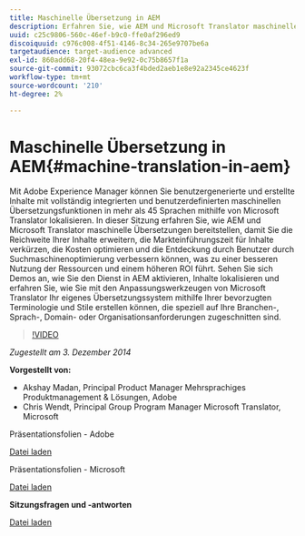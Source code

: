 ```yaml
---
title: Maschinelle Übersetzung in AEM
description: Erfahren Sie, wie AEM und Microsoft Translator maschinelle Übersetzung bereitstellen, damit Sie die Reichweite Ihrer Inhalte erweitern, die Markteinführungszeit für Inhalte verkürzen, Kosten optimieren und die Auffindbarkeit durch Benutzer durch Suchmaschinenoptimierung verbessern können, was zu einer besseren Nutzung der Ressourcen und einem höheren ROI führt.
uuid: c25c9806-560c-46ef-b9c0-ffe0af296ed9
discoiquuid: c976c008-4f51-4146-8c34-265e9707be6a
targetaudience: target-audience advanced
exl-id: 860add68-20f4-48ea-9e92-0c75b8657f1a
source-git-commit: 93072cbc6ca3f4bded2aeb1e8e92a2345ce4623f
workflow-type: tm+mt
source-wordcount: '210'
ht-degree: 2%

---
```


# Maschinelle Übersetzung in AEM{#machine-translation-in-aem}

Mit Adobe Experience Manager können Sie benutzergenerierte und erstellte Inhalte mit vollständig integrierten und benutzerdefinierten maschinellen Übersetzungsfunktionen in mehr als 45 Sprachen mithilfe von Microsoft Translator lokalisieren. In dieser Sitzung erfahren Sie, wie AEM und Microsoft Translator maschinelle Übersetzungen bereitstellen, damit Sie die Reichweite Ihrer Inhalte erweitern, die Markteinführungszeit für Inhalte verkürzen, die Kosten optimieren und die Entdeckung durch Benutzer durch Suchmaschinenoptimierung verbessern können, was zu einer besseren Nutzung der Ressourcen und einem höheren ROI führt. Sehen Sie sich Demos an, wie Sie den Dienst in AEM aktivieren, Inhalte lokalisieren und erfahren Sie, wie Sie mit den Anpassungswerkzeugen von Microsoft Translator Ihr eigenes Übersetzungssystem mithilfe Ihrer bevorzugten Terminologie und Stile erstellen können, die speziell auf Ihre Branchen-, Sprach-, Domain- oder Organisationsanforderungen zugeschnitten sind.

>[!VIDEO](https://video.tv.adobe.com/v/19383/?quality=9)

*Zugestellt am 3. Dezember 2014*

**Vorgestellt von:**

* Akshay Madan, Principal Product Manager Mehrsprachiges Produktmanagement &amp; Lösungen, Adobe
* Chris Wendt, Principal Group Program Manager Microsoft Translator, Microsoft

Präsentationsfolien - Adobe

[Datei laden](assets/aem-gems-machine-translation-12-03-14.pdf)

Präsentationsfolien - Microsoft

[Datei laden](assets/adobe-microsoft-gems-12-03-14.pdf)

**Sitzungsfragen und -antworten**

[Datei laden](assets/q-a-machine-translation-12-3-14.pdf)
<!--
[Get back to the Overview](https://helpx.adobe.com/experience-manager/kt/eseminars/gems/aem-index.html)
-->
